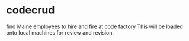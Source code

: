 # codecrud
find Maine employees to hire and fire at code factory
This will be loaded onto local machines for review and revision.
